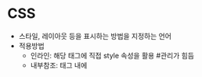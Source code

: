 # CSS

* 스타일, 레이아웃 등을 표시하는 방법을 지정하는 언어
* 적용방법
  * 인라인: 해당 태그에 직접 style 속성을 활용 #관리가 힘듬
  * 내부참조: 태그 내에 <style>에 지정, 모든 html에 적용 불가능
  * 외부참조: 외부 CSS파일을 <head>내<link>를 통해 불러오기 #가장 중요

>## CSS 구문

* 선택자
* 선언
* 속성
* 값



> ## 선택자

* HTML 문서에서 특정한 요소를 선택하여 스타일링 하기 위해서는 반드시 선택자라는 개념이 필요하다.

* 기본 선택자
  * 전체 선택자(*), 타입(요소) 선택자
  * 클래스 선택자  ., 아이디 선택자 #, 속성 선택자 [attr]
* 고급 선택자
  * 자손 선택자:띄어쓰기로 구분

    article p { color: red; }

  * 자식 선택자: >로 구분, 바로 아래의 요소

    article > p { color: bule; }

  * 형제 선택자: ~로 구분, 같은 계층(레벨)에 있는 요소

     p ~ section { color: green; } # p와 같은 레벨의 요소 선택

  *  인접 형제 결합자:

    section + p { colot: orange} # 선택자 밑에 p 가 있는 요소 선택

* 의사 클래스/요소(pseudo class)
  * 링크, 동적 의사 클래스
  * 구조적 의사 클래스



> ## class 선택자

* 클래스 선택자는 마침표(.)문자로 시작하며 해당 클래스가 적용된 문서의 모든 항목을 선택



> ## id 선택자

* #문자로 시작하며 기본적으로 클래스 선택자와 같은 방식으로 사용
* 그러나 id는 문서당 한번만 사용 할 수 있으며 요소에는 단일 id 값만 적용할 수 있다.



> ## CSS적용 우선순위

* 중요도 ( 사용시 주의 [사용하지않음])
  * !important
* inline style 적용
* id 선택자(파일당 1 개씩) >  class 선택자 > 요소 선택자 >코드 순서

> ## CSS 상속

* CSS는 상속을 통해 부모요소의 속성을 자식에게 상속한다
  
  * text 관련 요소(font, color, text-align), opacity, visibility
  
  
  
* 속성(프로터피)중에는 상속이 되는 것과 되지 않는 것들이 있다.
  
  * box model 관련요소:w, h, p, m, border,), position 관련

> ## CSS (상대) 크기 단위

* px(픽셀)
* % (기준 되는 사이즈에서의 배율(부모)의 배율 결정)
* em (상속 받는 사이즈에서의 비율) # 상속되서 쓰기 어려움
  * 배수단위, 요소에 지정된 사이즈에 상대적인 사이즈를 가짐
* rem (root size의 배율) # 주로 쓴다.
  * 최상위 요소(html)의 기본폰트 16px 사이즈를 기준으로 배수 단위를 가짐.
* Viewport 기준 단위
  * vw, vh, vmin, vmax



* 색상 표현 단위
  * HEX(#000, #000000)
  * RGB/ RGBA
  * 색상명
  * HSL(명도, 채도, 색조)



>## :ballot_box: CSS Box model

* 구성
  * Margin: 테두리 바깥의 외부 여백 배경색을 지정할 수 없다.
  * border: 테두리 영역
  * padding: 테두리 안쪽의 내부 여백 요소에 적용된 배경색
  * content: 글이나 이미지등 요소의 실제 내용



* box-sizing
  * content-box: 기본값, width 의 너비는 content 영역을 기준으로 삼는다.
  * border-box: width 의 너비를 테두리를 기준으로 잡는다.

:

>## :family: 마진 상쇄

* 마진값이 겹치면 더 큰 마진값으로 덮어 씌어 진다.

* 마진상쇄
  * 수직간의 형제 요소에서 주로 발생
  * 큰 사이즈의 마진을 조정해준다.
  * padding을 이용한다.



> ## box-sizing

* 기본적으로 모든 요소의 box-sizing은 순수 content-box
  * Padding을 제외한 순수 contents 영역만을 box로 지정
* 다만 우리가 일반적으로 영역을 볼 때는 border까지의 너비를 100px 보는 것을 원함

:smile_cat: 해결

설정: box-sizing:border-box;



>## CSS Display

* DIsplay
  * block: 가로폭 전체를 차지
    * div, ul, ol, p, hr, form
    * 수평정렬 margin auto 사용
  * inline
    * 컨텐트의 너비 만큼 가로 폭을 차지
    * width, height, margin-top, margin-bottom 지정할 수 없다.
      * line-height로 위아래 간격 조정.
  * inline-block
  * none:화면에서 완전히 없애 버림
    * visiblity:hidden(보여주지만 않을 뿐 그곳에 자리잡고 있음)



>## CSS position

* 문서 상에서 요소를 배치하는 방법을 지정
* static: 디폴드 값(기준 위치)
  * 기본적인 요소의 배치 순서에 따름(좌측 상단))
  * 부모 요소 내에서 배치될때는 부모 요소의 위치를 기준으로 배치된다.
* 아래는 좌표 프로퍼티(top, bottom, left, right)를 사용하여 이동이가능하다(음수 값도 가능)
  * relative: static 위치를 기준으로 이동(상대 위치)
  * absolute: static이 아닌 가장 가까이 있는 부모/조상 요소를 기준으로 이동(절대 위치)
    * 최대 body까지 올라간다.
    * 사용전 기준점을 정해야한다. (relative)
  * fixed: 부모 요소에 관계없이 브라우저를 기준으로 이동(고정위치)
    * 스크롤시에도 항상 같은 곳에 위치
  * sticky: 화면에 보일떄는 위치하고 있다가 스크롤로 해당 내용이 없어질려고 할때 부모요소가 사라질 때까지 fixed가 된다.

# Float

* float으로 설정된 엘리먼트가 일반적인 문서 흐름으로 부터 빠져서 텍스트 및 인라인 요소가 그 주위를 감싸는 형태로 배치되게 하는 것
  * left, right, none
* clear 속성
  * float된 요소를 다시 내려주는 역할을 하는 속성
  * left, right, both, none



# Flex



